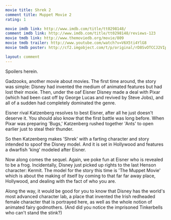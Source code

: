```yaml
---
movie title: Shrek 2
comment title: Muppet Movie 2
rating: 1

movie imdb link: http://www.imdb.com/title/tt0298148/
comment imdb link: http://www.imdb.com/title/tt0298148/reviews-123
movie tmdb link: http://www.themoviedb.org/movie/809
movie tmdb trailer: http://www.youtube.com/watch?v=V6X5ti4YlG8
movie tmdb poster: http://cf2.imgobject.com/t/p/original/rD8SvOTCCJ2VIpIV7GUwUKD1Kzc.jpg

layout: comment
---
```


Spoilers herein.

Gadzooks, another movie about movies. The first time around, the story was simple: Disney  had invented the medium of animated features but had lost their moxie. Then, under the oaf  Eisner Disney made a deal with Pixar (which had been cast off by George Lucas and revived  by Steve Jobs), and all of a sudden had completely dominated the genre.

Eisner rival Katzenberg resolves to best Eisner, after all he just doesn't deserve it. You should  also know that the first battle was long before. When Pixar was preparing 'Bugs,' Katzenberg  rushed together 'Ants' to open earlier just to steal their thunder.

So then Katzenberg makes 'Shrek' with a farting character and story intended to spoof the  Disney model. And it is set in Hollywood and features a dwarfish 'king' modeled after Eisner.

Now along comes the sequel. Again, we poke fun at Eisner who is revealed to be a frog.  Incidentally, Disney just picked up rights to the last Henson character: Kermit. The model for  the story this time is 'The Muppet Movie' which is about the making of itself by coming to  that far far away place, Hollywood, and dealing with the fact of who you are.

Along the way, it would be good for you to know that Disney has the world's most advanced  character lab, a place that invented the Irish redheaded female character that is portrayed  here, as well as the whole notion of animated fairy godmothers. (And did you notice the  imprisoned Tinkerbells who can't stand the stink?)